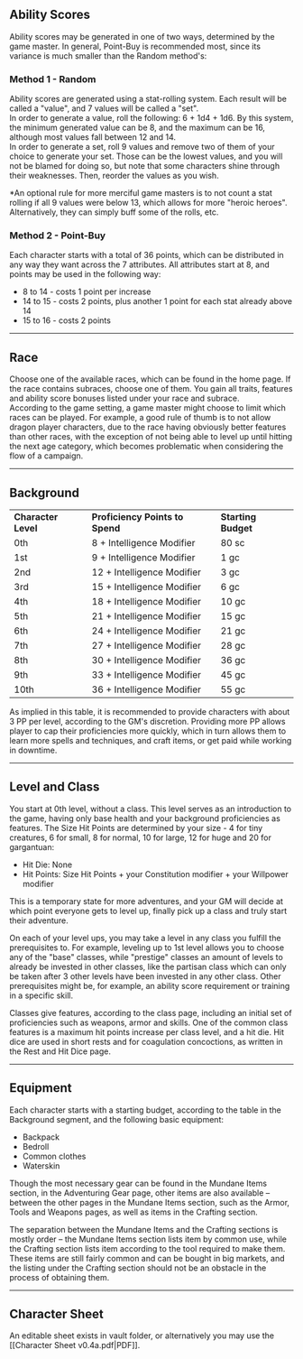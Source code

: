 ## Ability Scores
 
Ability scores may be generated in one of two ways, determined by the game master. In general, Point-Buy is recommended most, since its variance is much smaller than the Random method's:
 
### Method 1 - Random
 
Ability scores are generated using a stat-rolling system. Each result will be called a "value", and 7 values will be called a "set".  
In order to generate a value, roll the following: 6 + 1d4 + 1d6. By this system, the minimum generated value can be 8, and the maximum can be 16, although most values fall between 12 and 14.  
In order to generate a set, roll 9 values and remove two of them of your choice to generate your set. Those can be the lowest values, and you will not be blamed for doing so, but note that some characters shine through their weaknesses. Then, reorder the values as you wish.
 
*An optional rule for more merciful game masters is to not count a stat rolling if all 9 values were below 13, which allows for more "heroic heroes". Alternatively, they can simply buff some of the rolls, etc.
 
### Method 2 - Point-Buy
 
Each character starts with a total of 36 points, which can be distributed in any way they want across the 7 attributes. All attributes start at 8, and points may be used in the following way:

- 8 to 14 - costs 1 point per increase
- 14 to 15 - costs 2 points, plus another 1 point for each stat already above 14
- 15 to 16 - costs 2 points
 - - -
## Race
 
Choose one of the available races, which can be found in the home page. If the race contains subraces, choose one of them. You gain all traits, features and ability score bonuses listed under your race and subrace.  
According to the game setting, a game master might choose to limit which races can be played. For example, a good rule of thumb is to not allow dragon player characters, due to the race having obviously better features than other races, with the exception of not being able to level up until hitting the next age category, which becomes problematic when considering the flow of a campaign.
 - - -
## Background
 
|   |   |   |
|---|---|---|
|**Character Level**|**Proficiency Points to Spend**|**Starting Budget**|
|0th|8 + Intelligence Modifier|80 sc|
|1st|9 + Intelligence Modifier|1 gc|
|2nd|12 + Intelligence Modifier|3 gc|
|3rd|15 + Intelligence Modifier|6 gc|
|4th|18 + Intelligence Modifier|10 gc|
|5th|21 + Intelligence Modifier|15 gc|
|6th|24 + Intelligence Modifier|21 gc|
|7th|27 + Intelligence Modifier|28 gc|
|8th|30 + Intelligence Modifier|36 gc|
|9th|33 + Intelligence Modifier|45 gc|
|10th|36 + Intelligence Modifier|55 gc|
 
As implied in this table, it is recommended to provide characters with about 3 PP per level, according to the GM's discretion. Providing more PP allows player to cap their proficiencies more quickly, which in turn allows them to learn more spells and techniques, and craft items, or get paid while working in downtime.
 - - -
## Level and Class
 
You start at 0th level, without a class. This level serves as an introduction to the game, having only base health and your background proficiencies as features. The Size Hit Points are determined by your size - 4 for tiny creatures, 6 for small, 8 for normal, 10 for large, 12 for huge and 20 for gargantuan:

- Hit Die: None
- Hit Points: Size Hit Points + your Constitution modifier + your Willpower modifier

This is a temporary state for more adventures, and your GM will decide at which point everyone gets to level up, finally pick up a class and truly start their adventure.
 
On each of your level ups, you may take a level in any class you fulfill the prerequisites to. For example, leveling up to 1st level allows you to choose any of the "base" classes, while "prestige" classes an amount of levels to already be invested in other classes, like the partisan class which can only be taken after 3 other levels have been invested in any other class. Other prerequisites might be, for example, an ability score requirement or training in a specific skill.
 
Classes give features, according to the class page, including an initial set of proficiencies such as weapons, armor and skills. One of the common class features is a maximum hit points increase per class level, and a hit die. Hit dice are used in short rests and for coagulation concoctions, as written in the Rest and Hit Dice page.
 - - -
## Equipment
 
Each character starts with a starting budget, according to the table in the Background segment, and the following basic equipment:

- Backpack
- Bedroll
- Common clothes
- Waterskin
 
Though the most necessary gear can be found in the Mundane Items section, in the Adventuring Gear page, other items are also available – between the other pages in the Mundane Items section, such as the Armor, Tools and Weapons pages, as well as items in the Crafting section.
 
The separation between the Mundane Items and the Crafting sections is mostly order – the Mundane Items section lists item by common use, while the Crafting section lists item according to the tool required to make them. These items are still fairly common and can be bought in big markets, and the listing under the Crafting section should not be an obstacle in the process of obtaining them.
 - - -
## Character Sheet
 
An editable sheet exists in vault folder, or alternatively you may use the [[Character Sheet v0.4a.pdf|PDF]].